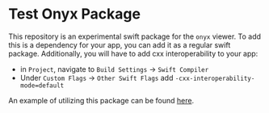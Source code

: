# Test Onyx Package

This repository is an experimental swift package for the `onyx` viewer.
To add this is a dependency for your app, you can add it as a regular swift package.
Additionally, you will have to add cxx interoperability to your app:
* in `Project`, navigate to `Build Settings` -> `Swift Compiler`
* Under `Custom Flags` -> `Other Swift Flags` add `-cxx-interoperability-mode=default`

An example of utilizing this package can be found [here](https://github.com/nathan-stouffer-onx/InteropDemo).